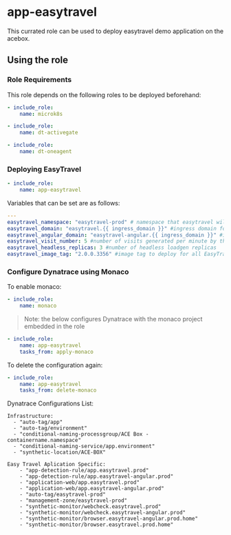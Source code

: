 # app-easytravel

This currated role can be used to deploy easytravel demo application on the acebox.

## Using the role

### Role Requirements
This role depends on the following roles to be deployed beforehand:
```yaml
- include_role:
    name: microk8s

- include_role:
    name: dt-activegate

- include_role:
    name: dt-oneagent

```

### Deploying EasyTravel

```yaml
- include_role:
    name: app-easytravel
```

Variables that can be set are as follows:

```yaml
---
easytravel_namespace: "easytravel-prod" # namespace that easytravel will be deployed in
easytravel_domain: "easytravel.{{ ingress_domain }}" #ingress domain for regular easytravel
easytravel_angular_domain: "easytravel-angular.{{ ingress_domain }}" #ingress domain for easytravel angular
easytravel_visit_number: 5 #number of visits generated per minute by the headless loadgen per replica
easytravel_headless_replicas: 3 #number of headless loadgen replicas
easytravel_image_tag: "2.0.0.3356" #image tag to deploy for all EasyTravel images
```

### Configure Dynatrace using Monaco

To enable monaco:

```yaml
- include_role:
    name: monaco
```

> Note: the below configures Dynatrace with the monaco project embedded in the role

```yaml
- include_role:
    name: app-easytravel
    tasks_from: apply-monaco
```

To delete the configuration again:

```yaml
- include_role:
    name: app-easytravel
    tasks_from: delete-monaco
```

Dynatrace Configurations List:

    Infrastructure:
      - "auto-tag/app"
      - "auto-tag/environment"
      - "conditional-naming-processgroup/ACE Box - containername.namespace"
      - "conditional-naming-service/app.environment"
      - "synthetic-location/ACE-BOX"
    
    Easy Travel Aplication Specific:
        - "app-detection-rule/app.easytravel.prod"
        - "app-detection-rule/app.easytravel-angular.prod"
        - "application-web/app.easytravel.prod"
        - "application-web/app.easytravel-angular.prod"
        - "auto-tag/easytravel-prod"
        - "management-zone/easytravel-prod"
        - "synthetic-monitor/webcheck.easytravel.prod"
        - "synthetic-monitor/webcheck.easytravel-angular.prod"
        - "synthetic-monitor/browser.easytravel-angular.prod.home"
        - "synthetic-monitor/browser.easytravel.prod.home"

